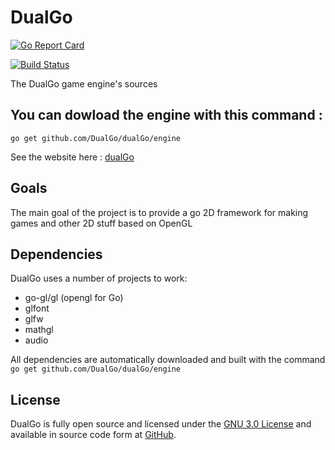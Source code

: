 # DualGo
[![Go Report Card](https://goreportcard.com/badge/github.com/DualGo/dualGo)](https://goreportcard.com/report/github.com/DualGo/dualGo)
 
[![Build Status](https://travis-ci.org/DualGo/dualGo.svg?branch=master)](https://travis-ci.org/DualGo/dualGo) 
 
The DualGo game engine's sources 

You can dowload the engine with this command :
----------------------------------------------
`go get github.com/DualGo/dualGo/engine`

See the website here : [dualGo](https://www.episprog.fr "")

## Goals
The main goal of the project is to provide a go 2D framework for making games and other 2D stuff based on OpenGL

## Dependencies 
DualGo uses a number of projects to work:

 - go-gl/gl (opengl for Go)
 - glfont
 - glfw
 - mathgl
 - audio 

All dependencies are automatically downloaded and built with the command `go get github.com/DualGo/dualGo/engine`

## License
DualGo is fully open source and licensed under the [GNU 3.0 License](http://www.gnu.org/licenses/) and available in source code form at [GitHub](https://https://github.com/DualGo/dualGo).
